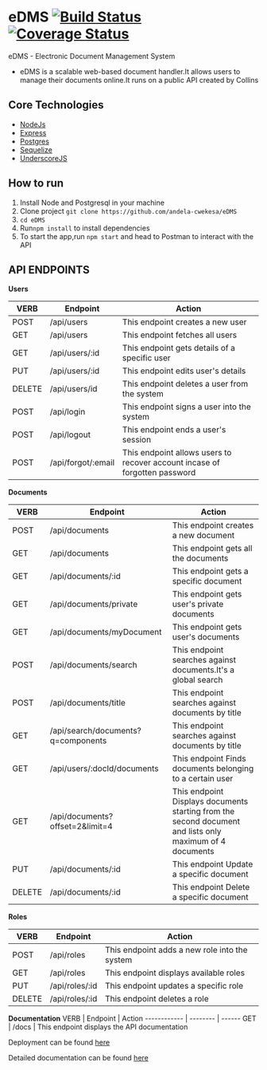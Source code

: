 # eDMS [![Build Status](https://travis-ci.org/andela-cwekesa/eDMS.svg?branch=chore/142486373/Troubleshoot-Travis)](https://travis-ci.org/andela-cwekesa/eDMS) [![Coverage Status](https://coveralls.io/repos/github/andela-cwekesa/eDMS/badge.svg?branch=chore%2F142486373%2FTroubleshoot-Travis)](https://coveralls.io/github/andela-cwekesa/eDMS?branch=chore%2F142486373%2FTroubleshoot-Travis)
eDMS - Electronic Document Management System

- eDMS is a scalable web-based document handler.It allows users to manage their documents online.It runs on a public API created by Collins

Core Technologies
-----------
- [NodeJs](http://nodejs.org)
- [Express](http://expressjs.com)
- [Postgres](http://postgresql.com)
- [Sequelize](http://sequelizejs.com)
- [UnderscoreJS](http://underscorejs.org/)

How to run
------------
1.  Install Node and Postgresql in your machine 
2.  Clone project `git clone https://github.com/andela-cwekesa/eDMS`
3.  `cd eDMS`
4.  Run`npm install` to install dependencies
5.  To start the app,run `npm start` and head to Postman to interact with the API

## API ENDPOINTS

**Users**

VERB | Endpoint | Action
------------ | -------- | ------
POST | /api/users | This endpoint creates a new user
GET | /api/users | This endpoint fetches all users
GET | /api/users/:id | This endpoint gets details of a specific user
PUT | /api/users/:id | This endpoint edits user's details
DELETE | /api/users/id |This endpoint deletes a user from the system
POST | /api/login | This endpoint signs a user into the system
POST | /api/logout | This endpoint ends a user's session
POST | /api/forgot/:email | This endpoint allows users to recover account incase of forgotten password


**Documents**

VERB| Endpoint | Action
------------ | -------- | ------
POST | /api/documents | This endpoint creates a new document
GET | /api/documents | This endpoint gets all the documents
GET | /api/documents/:id | This endpoint gets a specific document
GET | /api/documents/private | This endpoint gets user's private documents
GET | /api/documents/myDocument | This endpoint gets user's documents
POST | /api/documents/search | This endpoint searches against documents.It's a global search
POST | /api/documents/title | This endpoint searches against documents by title
GET | /api/search/documents?q=components | This endpoint searches against documents by title
GET | /api/users/:docId/documents | This endpoint Finds documents belonging to a certain user
GET | /api/documents?offset=2&limit=4 | This endpoint Displays documents starting from the second document and lists only maximum of 4 documents
PUT | /api/documents/:id | This endpoint Update a specific document
DELETE | /api/documents/:id | This endpoint Delete a specific document


**Roles**

VERB | Endpoint | Action
------------ | -------- | ------
POST | /api/roles | This endpoint adds a new role into the system
GET | /api/roles | This endpoint displays available roles
PUT | /api/roles/:id | This endpoint updates a specific role
DELETE | /api/roles/:id | This endpoint deletes a role

**Documentation**
VERB | Endpoint | Action
------------ | -------- | ------
GET | /docs | This endpoint displays the API documentation

Deployment can be found [here](https://edms-online.herokuapp.com/)

Detailed documentation can be found [here](https://edms-online.herokuapp.com/docs)
